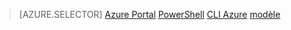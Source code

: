 > [AZURE.SELECTOR]
[Azure Portal](../articles/load-balancer/load-balancer-get-started-ilb-arm-portal.md)
[PowerShell](../articles/load-balancer/load-balancer-get-started-ilb-arm-ps.md)
[CLI Azure](../articles/load-balancer/load-balancer-get-started-ilb-arm-cli.md)
[modèle](../articles/load-balancer/load-balancer-get-started-ilb-arm-template.md)
